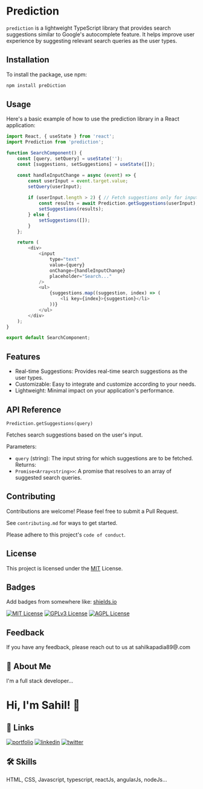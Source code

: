 # Prediction

`prediction` is a lightweight TypeScript library that provides search suggestions similar to Google's autocomplete feature. It helps improve user experience by suggesting relevant search queries as the user types.

## Installation

To install the package, use npm:

```bash
npm install preDiction

```
## Usage
Here's a basic example of how to use the prediction library in a React application:

```javascript
import React, { useState } from 'react';
import Prediction from 'prediction';

function SearchComponent() {
    const [query, setQuery] = useState('');
    const [suggestions, setSuggestions] = useState([]);

    const handleInputChange = async (event) => {
        const userInput = event.target.value;
        setQuery(userInput);
        
        if (userInput.length > 2) { // Fetch suggestions only for input length > 2
            const results = await Prediction.getSuggestions(userInput);
            setSuggestions(results);
        } else {
            setSuggestions([]);
        }
    };

    return (
        <div>
            <input 
                type="text" 
                value={query} 
                onChange={handleInputChange} 
                placeholder="Search..."
            />
            <ul>
                {suggestions.map((suggestion, index) => (
                    <li key={index}>{suggestion}</li>
                ))}
            </ul>
        </div>
    );
}

export default SearchComponent;

```


## Features

- Real-time  Suggestions:  Provides  real-time  search  suggestions  as  the  user  types.
- Customizable:  Easy  to  integrate  and  customize  according  to  your  needs.
- Lightweight:  Minimal  impact  on  your  application's performance.


## API Reference

`Prediction.getSuggestions(query)`

Fetches search suggestions based on the user's input.

Parameters:
- `query` (string): The input string for which suggestions are to be fetched.
Returns:
- `Promise<Array<string>>`: A promise that resolves to an array of suggested search queries.

## Contributing

Contributions are welcome! Please feel free to submit a Pull Request.

See `contributing.md` for ways to get started.

Please adhere to this project's `code of conduct`.


## License
This project is licensed under the [MIT](https://choosealicense.com/licenses/mit/) License.


## Badges

Add badges from somewhere like: [shields.io](https://shields.io/)

[![MIT License](https://img.shields.io/badge/License-MIT-green.svg)](https://choosealicense.com/licenses/mit/)
[![GPLv3 License](https://img.shields.io/badge/License-GPL%20v3-yellow.svg)](https://opensource.org/licenses/)
[![AGPL License](https://img.shields.io/badge/license-AGPL-blue.svg)](http://www.gnu.org/licenses/agpl-3.0)


## Feedback

If you have any feedback, please reach out to us at sahilkapadia89@.com


## 🚀 About Me
I'm a full stack developer...


# Hi, I'm Sahil! 👋


## 🔗 Links
[![portfolio](https://img.shields.io/badge/my_portfolio-000?style=for-the-badge&logo=ko-fi&logoColor=white)](https://katherineoelsner.com/)
[![linkedin](https://img.shields.io/badge/linkedin-0A66C2?style=for-the-badge&logo=linkedin&logoColor=white)](https://www.linkedin.com/in/sahil-kapadia-079b04142/)
[![twitter](https://img.shields.io/badge/twitter-1DA1F2?style=for-the-badge&logo=twitter&logoColor=white)](https://twitter.com/)


## 🛠 Skills
HTML, CSS, Javascript, typescript, reactJs, angularJs, nodeJs...

